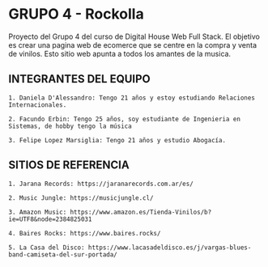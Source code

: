 # GRUPO 4 - Rockolla

Proyecto del Grupo 4 del curso de Digital House Web Full Stack. El objetivo es crear una pagina web de ecomerce que se centre en la compra y venta de vinilos. 
Esto sitio web apunta a todos los amantes de la musica. 

## INTEGRANTES DEL EQUIPO

    1. Daniela D'Alessandro: Tengo 21 años y estoy estudiando Relaciones Internacionales. 
    
    2. Facundo Erbin: Tengo 25 años, soy estudiante de Ingenieria en Sistemas, de hobby tengo la música
    
    3. Felipe Lopez Marsiglia: Tengo 21 años y estudio Abogacía. 

## SITIOS DE REFERENCIA

    1. Jarana Records: https://jaranarecords.com.ar/es/
    
    2. Music Jungle: https://musicjungle.cl/
    
    3. Amazon Music: https://www.amazon.es/Tienda-Vinilos/b?ie=UTF8&node=2384825031
    
    4. Baires Rocks: https://www.baires.rocks/

    5. La Casa del Disco: https://www.lacasadeldisco.es/j/vargas-blues-band-camiseta-del-sur-portada/
    
